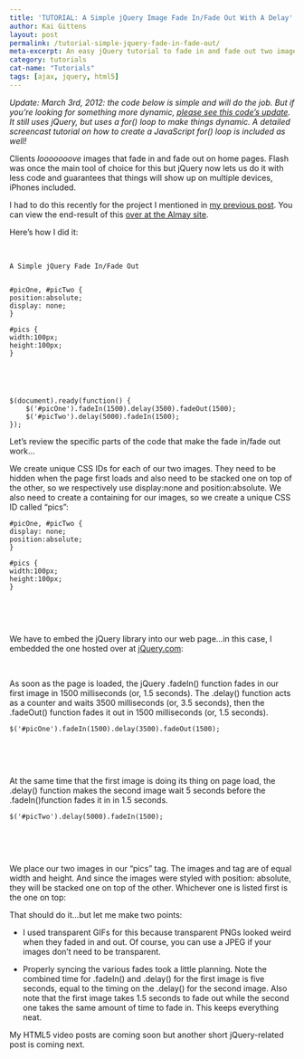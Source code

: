 ```yaml
---
title: 'TUTORIAL: A Simple jQuery Image Fade In/Fade Out With A Delay'
author: Kai Gittens
layout: post
permalink: /tutorial-simple-jquery-fade-in-fade-out/
meta-excerpt: An easy jQuery tutorial to fade in and fade out two images with a delay
category: tutorials
cat-name: "Tutorials"
tags: [ajax, jquery, html5]
---
```


*Update: March 3rd, 2012: the code below is simple and will do the job. But if you’re looking for something more dynamic, [please see this code’s update][1]. It still uses jQuery, but uses a for() loop to make things dynamic. A detailed screencast tutorial on how to create a JavaScript for() loop is included as well!*

 [1]: http://kaidez.com/javascript-for-loop-creates-jquery-fade/

Clients *looooooove* images that fade in and fade out on home pages. Flash was once the main tool of choice for this but jQuery now lets us do it with less code and guarantees that things will show up on multiple devices, iPhones included.

I had to do this recently for the project I mentioned in [my previous post][2]. You can view the end-result of this [over at the Almay site][3].

 [2]: http://kaidez.com/almay-project-using-html5-net-jquery/
 [3]: http://www.almay.com/microsites/WakeUpMakeup/Default.aspx

Here’s how I did it: 

 

    
    
    
    
    A Simple jQuery Fade In/Fade Out
    
    
    #picOne, #picTwo {
    position:absolute;
    display: none;
    }
    
    #pics {
    width:100px;
    height:100px;
    }
    
    
    
    
    
    $(document).ready(function() { 
        $('#picOne').fadeIn(1500).delay(3500).fadeOut(1500);
        $('#picTwo').delay(5000).fadeIn(1500);
    });
    
    
    
    
    
    
    
    
    
    
    
    

Let’s review the specific parts of the code that make the fade in/fade out work…

We create unique CSS IDs for each of our two images. They need to be hidden when the page first loads and also need to be stacked one on top of the other, so we respectively use display:none and position:absolute. We also need to create a containing  for our images, so we create a unique CSS ID called “pics”:

    
    #picOne, #picTwo {
    display: none;
    position:absolute;
    }
    
    #pics {
    width:100px;
    height:100px;
    }
    
    

 

 

We have to embed the jQuery library into our web page…in this case, I embedded the one hosted over at [jQuery.com][4]:

 [4]: http://jquery.com/

    
    

 

As soon as the page is loaded, the jQuery .fadeIn() function fades in our first image in 1500 milliseconds (or, 1.5 seconds). The .delay() function acts as a counter and waits 3500 milliseconds (or, 3.5 seconds), then the .fadeOut() function fades it out in 1500 milliseconds (or, 1.5 seconds).

    $('#picOne').fadeIn(1500).delay(3500).fadeOut(1500);
    

 

 

At the same time that the first image is doing its thing on page load, the .delay() function makes the second image wait 5 seconds before the .fadeIn()function fades it in in 1.5 seconds. 

    $('#picTwo').delay(5000).fadeIn(1500);
    

 

 

We place our two images in our “pics”  tag. The images and  tag are of equal width and height. And since the images were styled with position: absolute, they will be stacked one on top of the other. Whichever one is listed first is the one on top:

    
    
    
    
    

That should do it…but let me make two points:

*   I used transparent GIFs for this because transparent PNGs looked weird when they faded in and out. Of course, you can use a JPEG if your images don’t need to be transparent.  

*   Properly syncing the various fades took a little planning. Note the combined time for .fadeIn() and .delay() for the first image is five seconds, equal to the timing on the .delay() for the second image. Also note that the first image takes 1.5 seconds to fade out while the second one takes the same amount of time to fade in. This keeps everything neat. 

My HTML5 video posts are coming soon but another short jQuery-related post is coming next.